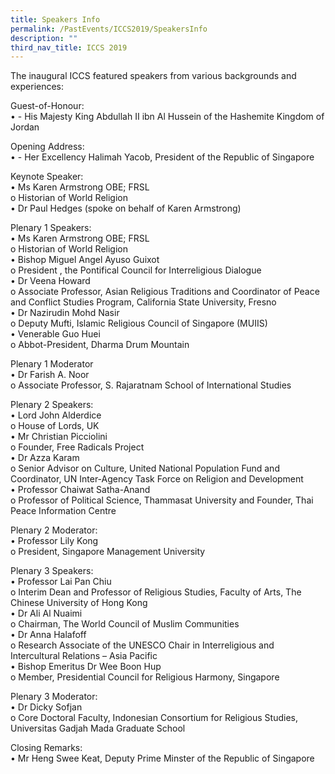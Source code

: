 ```yaml
---
title: Speakers Info
permalink: /PastEvents/ICCS2019/SpeakersInfo
description: ""
third_nav_title: ICCS 2019
---
```

The inaugural ICCS featured speakers from various backgrounds and experiences:   

Guest-of-Honour:   
•	- His Majesty King Abdullah II ibn Al Hussein of the Hashemite Kingdom of Jordan

Opening Address:  
•	- Her Excellency Halimah Yacob, President of the Republic of Singapore

Keynote Speaker:  
•	Ms Karen Armstrong OBE; FRSL  
o	Historian of World Religion  
•	Dr Paul Hedges (spoke on behalf of Karen Armstrong)

Plenary 1 Speakers:  
•	Ms Karen Armstrong OBE; FRSL  
o	Historian of World Religion  
•	Bishop Miguel Angel Ayuso Guixot  
o	President , the Pontifical Council for Interreligious Dialogue  
•	Dr Veena Howard  
o	Associate Professor, Asian Religious Traditions and Coordinator of Peace and Conflict Studies Program, California State University, Fresno  
•	Dr Nazirudin Mohd Nasir  
o	Deputy Mufti, Islamic Religious Council of Singapore (MUIIS)  
•	Venerable Guo Huei  
o	Abbot-President, Dharma Drum Mountain

Plenary 1 Moderator  
•	Dr Farish A. Noor  
o	Associate Professor, S. Rajaratnam School of International Studies

Plenary 2 Speakers:  
•	Lord John Alderdice  
o	House of Lords, UK  
•	Mr Christian Picciolini  
o	Founder, Free Radicals Project  
•	Dr Azza Karam  
o	Senior Advisor on Culture, United National Population Fund and Coordinator, UN Inter-Agency Task Force on Religion and Development  
•	Professor Chaiwat Satha-Anand  
o	Professor of Political Science, Thammasat University and Founder, Thai Peace Information Centre

Plenary 2 Moderator:  
•	Professor Lily Kong  
o	President, Singapore Management University

Plenary 3 Speakers:  
•	Professor Lai Pan Chiu  
o	Interim Dean and Professor of Religious Studies, Faculty of Arts, The Chinese University of Hong Kong  
•	Dr Ali Al Nuaimi  
o	Chairman, The World Council of Muslim Communities  
•	Dr Anna Halafoff  
o	Research Associate of the UNESCO Chair in Interreligious and Intercultural Relations – Asia Pacific  
•	Bishop Emeritus Dr Wee Boon Hup  
o	Member, Presidential Council for Religious Harmony, Singapore

Plenary 3 Moderator:  
•	Dr Dicky Sofjan  
o	Core Doctoral Faculty, Indonesian Consortium for Religious Studies, Universitas Gadjah Mada Graduate School

Closing Remarks:  
•	Mr Heng Swee Keat, Deputy Prime Minster of the Republic of Singapore